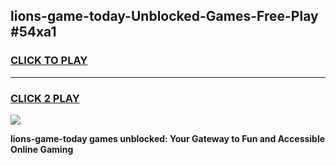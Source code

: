 
## lions-game-today-Unblocked-Games-Free-Play #54xa1
<h3>
<a href="https://us.freeplayer.one?title=lions-game-today&ref=9M">CLICK TO PLAY</a></h3>
<hr>

<h3>
<a href="https://us.freeplayer.one?title=lions-game-today&ref=9M">CLICK 2 PLAY</a>
  
</h3>

<a href="https://us.freeplayer.one?title=lions-game-today&ref=9M"><img src="https://clearcache.store/games.png"></a>


**lions-game-today games unblocked: Your Gateway to Fun and Accessible Online Gaming**
